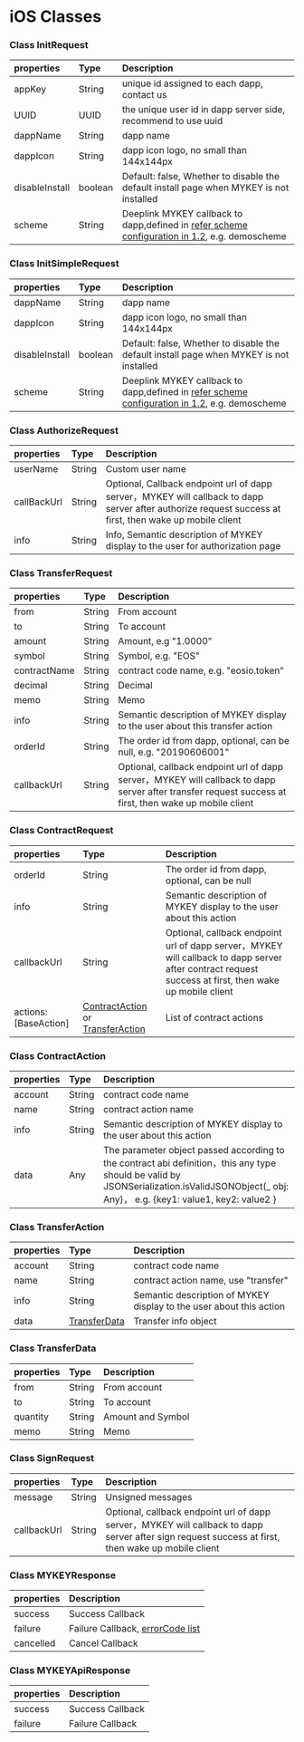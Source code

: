 # iOS Classes

### Class InitRequest

| properties | Type | Description |
| :--- | :--- | :--- |
| appKey | String | unique id assigned to each dapp, contact us |
| UUID | UUID | the unique user id in dapp server side, recommend to use uuid |
| dappName | String | dapp name |
| dappIcon | String | dapp icon logo, no small than 144x144px |
| disableInstall | boolean | Default: false, Whether to disable the default install page when MYKEY is not installed |
| scheme | String | Deeplink MYKEY callback to dapp,defined in [refer scheme configuration in 1.2](../../integrate-with-mykey/integration-ios/preconditions.md#2-add-url-scheme), e.g. demoscheme |

### Class InitSimpleRequest

| properties | Type | Description |
| :--- | :--- | :--- |
| dappName | String | dapp name |
| dappIcon | String | dapp icon logo, no small than 144x144px |
| disableInstall | boolean | Default: false, Whether to disable the default install page when MYKEY is not installed |
| scheme | String | Deeplink MYKEY callback to dapp,defined in [refer scheme configuration in 1.2](../../integrate-with-mykey/integration-ios/preconditions.md#2-add-url-scheme), e.g. demoscheme |

### Class AuthorizeRequest

| properties | Type | Description |
| :--- | :--- | :--- |
| userName | String | Custom user name |
| callBackUrl | String | Optional, Callback endpoint url of dapp server，MYKEY will callback to dapp server after authorize request success at first, then wake up mobile client |
| info | String | Info, Semantic description of MYKEY display to the user for authorization page |

### Class TransferRequest

| properties | Type | Description |
| :--- | :--- | :--- |
| from | String | From account |
| to | String | To account |
| amount | String | Amount, e.g "1.0000" |
| symbol | String | Symbol, e.g. "EOS" |
| contractName | String | contract code name, e.g. "eosio.token" |
| decimal | String | Decimal |
| memo | String | Memo |
| info | String | Semantic description of MYKEY display to the user about this transfer action |
| orderId | String | The order id from dapp, optional, can be null, e.g. "20190606001" |
| callbackUrl | String | Optional, callback endpoint url of dapp server，MYKEY will callback to dapp server after transfer request success at first, then wake up mobile client |

### Class ContractRequest

| properties | Type | Description |
| :--- | :--- | :--- |
| orderId | String | The order id from dapp, optional, can be null |
| info | String | Semantic description of MYKEY display to the user about this action |
| callbackUrl | String | Optional, callback endpoint url of dapp server，MYKEY will callback to dapp server after contract request success at first, then wake up mobile client |
| actions: \[BaseAction\] | [ContractAction](ios.md#class-contractaction) or [TransferAction](ios.md#class-transferaction) | List of contract actions |

### Class ContractAction

| properties | Type | Description |
| :--- | :--- | :--- |
| account | String | contract code name |
| name | String | contract action name |
| info | String | Semantic description of MYKEY display to the user about this action |
| data | Any | The parameter object passed according to the contract abi definition，this any type should be valid by JSONSerialization.isValidJSONObject\(\_ obj: Any\)， e.g. {key1: value1, key2: value2 } |

### Class TransferAction

| properties | Type | Description |
| :--- | :--- | :--- |
| account | String | contract code name |
| name | String | contract action name, use "transfer" |
| info | String | Semantic description of MYKEY display to the user about this action |
| data | [TransferData](ios.md#class-transferdata) | Transfer info object |

### Class TransferData

| properties | Type | Description |
| :--- | :--- | :--- |
| from | String | From account |
| to | String | To account |
| quantity | String | Amount and Symbol |
| memo | String | Memo |

### Class SignRequest

| properties | Type | Description |
| :--- | :--- | :--- |
| message | String | Unsigned messages |
| callbackUrl | String | Optional, callback endpoint url of dapp server，MYKEY will callback to dapp server after sign request success at first, then wake up mobile client |

### Class MYKEYResponse

| properties | Description |
| :--- | :--- |
| success | Success Callback |
| failure | Failure Callback, [errorCode list](../error-code.md) |
| cancelled | Cancel Callback |

### Class MYKEYApiResponse

| properties | Description |
| :--- | :--- |
| success | Success Callback |
| failure | Failure Callback |

